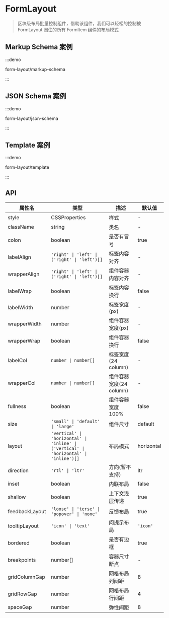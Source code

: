 # FormLayout

> 区块级布局批量控制组件，借助该组件，我们可以轻松的控制被 FormLayout 圈住的所有 FormItem 组件的布局模式

## Markup Schema 案例

:::demo

form-layout/markup-schema

:::

## JSON Schema 案例

:::demo

form-layout/json-schema

:::

## Template 案例

:::demo

form-layout/template

:::

## API

| 属性名         | 类型                                                                                   | 描述                    | 默认值     |
| -------------- | -------------------------------------------------------------------------------------- | ----------------------- | ---------- |
| style          | CSSProperties                                                                          | 样式                    | -          |
| className      | string                                                                                 | 类名                    | -          |
| colon          | boolean                                                                                | 是否有冒号              | true       |
| labelAlign     | `'right' \| 'left' \| ('right' \| 'left')[]`                                           | 标签内容对齐            | -          |
| wrapperAlign   | `'right' \| 'left' \| ('right' \| 'left')[]`                                           | 组件容器内容对齐        | -          |
| labelWrap      | boolean                                                                                | 标签内容换行            | false      |
| labelWidth     | number                                                                                 | 标签宽度(px)            | -          |
| wrapperWidth   | number                                                                                 | 组件容器宽度(px)        | -          |
| wrapperWrap    | boolean                                                                                | 组件容器换行            | false      |
| labelCol       | `number \| number[]`                                                                   | 标签宽度(24 column)     | -          |
| wrapperCol     | `number \| number[]`                                                                   | 组件容器宽度(24 column) | -          |
| fullness       | boolean                                                                                | 组件容器宽度 100%       | false      |
| size           | `'small' \| 'default' \| 'large'`                                                      | 组件尺寸                | default    |
| layout         | `'vertical' \| 'horizontal' \| 'inline' \| ('vertical' \| 'horizontal' \| 'inline')[]` | 布局模式                | horizontal |
| direction      | `'rtl' \| 'ltr'`                                                                       | 方向(暂不支持)          | ltr        |
| inset          | boolean                                                                                | 内联布局                | false      |
| shallow        | boolean                                                                                | 上下文浅层传递          | true       |
| feedbackLayout | `'loose' \| 'terse' \| 'popover' \| 'none'`                                            | 反馈布局                | true       |
| tooltipLayout  | `'icon' \| 'text'`                                                                     | 问提示布局              | `'icon'`   |
| bordered       | boolean                                                                                | 是否有边框              | true       |
| breakpoints    | number[]                                                                               | 容器尺寸断点            | -          |
| gridColumnGap  | number                                                                                 | 网格布局列间距          | 8          |
| gridRowGap     | number                                                                                 | 网格布局行间距          | 4          |
| spaceGap       | number                                                                                 | 弹性间距                | 8          |
